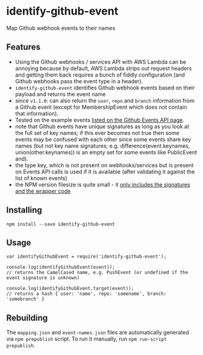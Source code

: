# identify-github-event

Map Github webhook events to their names

## Features

- Using the Github webhooks / services API with AWS Lambda can be annoying because by default, AWS Lambda strips out request headers and getting them back requires a bunch of fiddly configuration (and Github webhooks pass the event type in a header).
- `identify-github-event` identifies Github webhook events based on their payload and returns the event name
- since `v1.1.0`: can also return the `user`, `repo` and `branch` information from a Github event (except for MembershipEvent which does not contain that information).
- Tested on the example events [listed on the Github Events API page](https://web.archive.org/web/20150320055220/https://developer.github.com/v3/activity/events/types/).
- note that Github events have unique signatures as long as you look at the full set of key names; if this ever becomes not true then some events may be confused with each other since some events share key names (but not key name signatures; e.g. difference(event.keynames, union(other.keynames)) is an empty set for some events like PublicEvent and).
- the type key, which is not present on webhooks/services but is present on Events API calls is used if it is available (after validating it against the list of known events)
- the NPM version filesize is quite small - it [only includes the signatures and the wrapper code](https://github.com/mixu/identify-github-event/blob/master/.npmignore)

## Installing

```
npm install --save identify-github-event
```

## Usage

```
var identifyGithubEvent = require('identify-github-event');

console.log(identifyGithubEvent(event));
// returns the CamelCased name, e.g. PushEvent (or undefined if the event signature is unknown)

console.log(identifyGithubEvent.target(event));
// returns a hash { user: 'name', repo: 'somename', branch: 'somebranch' }
```

## Rebuilding

The `mapping.json` and `event-names.json` files are automatically generated via `npm prepublish` script. To run it manually, run `npm run-script prepublish`.
